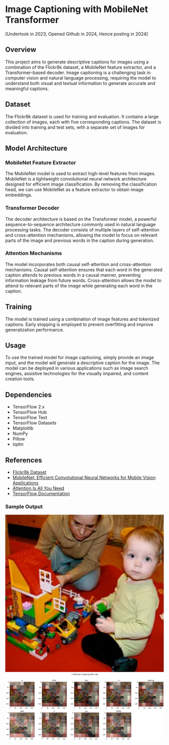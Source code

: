 # Image Captioning with MobileNet Transformer

[Undertook in 2023, Opened Github in 2024, Hence posting in 2024]

## Overview
This project aims to generate descriptive captions for images using a combination of the Flickr8k dataset, a MobileNet feature extractor, and a Transformer-based decoder. Image captioning is a challenging task in computer vision and natural language processing, requiring the model to understand both visual and textual information to generate accurate and meaningful captions.

## Dataset
The Flickr8k dataset is used for training and evaluation. It contains a large collection of images, each with five corresponding captions. The dataset is divided into training and test sets, with a separate set of images for evaluation.

## Model Architecture
### MobileNet Feature Extractor
The MobileNet model is used to extract high-level features from images. MobileNet is a lightweight convolutional neural network architecture designed for efficient image classification. By removing the classification head, we can use MobileNet as a feature extractor to obtain image embeddings.

### Transformer Decoder
The decoder architecture is based on the Transformer model, a powerful sequence-to-sequence architecture commonly used in natural language processing tasks. The decoder consists of multiple layers of self-attention and cross-attention mechanisms, allowing the model to focus on relevant parts of the image and previous words in the caption during generation.

### Attention Mechanisms
The model incorporates both causal self-attention and cross-attention mechanisms. Causal self-attention ensures that each word in the generated caption attends to previous words in a causal manner, preventing information leakage from future words. Cross-attention allows the model to attend to relevant parts of the image while generating each word in the caption.

## Training
The model is trained using a combination of image features and tokenized captions. Early stopping is employed to prevent overfitting and improve generalization performance.

## Usage
To use the trained model for image captioning, simply provide an image input, and the model will generate a descriptive caption for the image. The model can be deployed in various applications such as image search engines, assistive technologies for the visually impaired, and content creation tools.

## Dependencies
- TensorFlow 2.x
- TensorFlow Hub
- TensorFlow Text
- TensorFlow Datasets
- Matplotlib
- NumPy
- Pillow
- tqdm

## References
- [Flickr8k Dataset](https://www.kaggle.com/adityajn105/flickr8k)
- [MobileNet: Efficient Convolutional Neural Networks for Mobile Vision Applications](https://arxiv.org/abs/1704.04861)
- [Attention Is All You Need](https://arxiv.org/abs/1706.03762)
- [TensorFlow Documentation](https://www.tensorflow.org/)

### Sample Output
![Sample Image](./Images/Image1.png)
![Sample Image Captioning](./Images/SampleOutput1.png)
